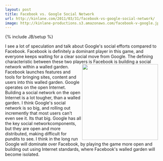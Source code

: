 ```yaml
---
layout: post
title: Facebook vs. Google Social Network
url: http://kinlane.com/2011/03/31/facebook-vs-google-social-network/
image: http://kinlane-productions.s3.amazonaws.com/facebook-v-google.jpg
---
```

{% include JB/setup %}
<p>
     I see a lot of speculation and talk about Google's social efforts compared to Facebook. Facebook is definitely a dominant player in this game, and everyone keeps waiting for a clear social move from Google. The defining characteristic between these two players is Facebook is building a social network within a walled garden. <img src="http://kinlane-productions.s3.amazonaws.com/facebook-v-google.jpg" alt="" width="250" align="right" /> Facebook launches features and tools for bringing sites, content and users into this walled garden. Google operates on the open Internet. Building a social network on the open Internet is a lot tougher, than a walled garden. I think Google's social network is so big, and rolling out incremently that most users can't even see it. Its that big. Google has all the key social networkcomponents, but they are open and more distributed, making difficult for pundits to see. I think in the long run Google will dominate over Facebook, by playing the game more open and building out using Internet standards, where Facebook's walled garden will become isolated.
</p>